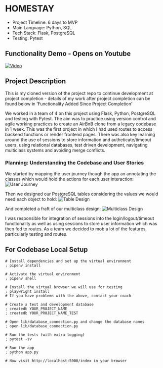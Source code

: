 # HOMESTAY

- Project Timeline: 6 days to MVP
- Main Language: Python, SQL
- Tech Stack: Flask, PostgreSQL
- Testing: Pytest
  
## Functionality Demo - Opens on Youtube
[![Video](https://img.youtube.com/vi/pBcMyL0oLbo/0.jpg)](https://www.youtube.com/watch?v=pBcMyL0oLbo&t=3s)

## Project Description
This is my cloned version of the project repo to continue development at project completion - details of my work after project completion can be found below in 'Functionality Added Since Project Completion'

We worked in a team of 4 on this project using Flask, Python, PostgreSQL and testing with Pytest. The aim was to practice using version control and agile working practices to create an AirBnB clone from a legacy codebase in 1 week.
This was the first project in which I had used routes to access backend functions or render frontend pages. There was also key learning around the use of sessions to store information and autheticate/timeout users, using relational databases, test driven development, navigating multiclass systems and avoiding merge conflicts.

### Planning: Understanding the Codebase and User Stories
We started by mapping the user journey though the app an annotating the classes which would hold the actions for each user interaction: 
![User Journey](https://res.cloudinary.com/dut4qf1bt/image/upload/v1708613820/HomeStay/User_Journey_r4mv9n.png "User Journey")

Then we designed our PostgreSQL tables considering the values we would need each object to hold:
![Table Design](https://res.cloudinary.com/dut4qf1bt/image/upload/v1708613820/HomeStay/Table_Design_jqqzdx.png "Table Design")

And completed a fraft of our multiclass design:
![Multiclass Design](https://res.cloudinary.com/dut4qf1bt/image/upload/v1708613820/HomeStay/Multiclass_design_jif71n.png "Multiclass Design")



I was responsible for integration of sessions into the login/logout/timeout functionality as well as using sessions to store user information which was then fed to routes. As a team we decided to mob a lot of the features, particularly testing and routes.


## For Codebase Local Setup

```shell
# Install dependencies and set up the virtual environment
; pipenv install

# Activate the virtual environment
; pipenv shell

# Install the virtual browser we will use for testing
; playwright install
# If you have problems with the above, contact your coach

# Create a test and development database
; createdb YOUR_PROJECT_NAME
; createdb YOUR_PROJECT_NAME_TEST

# Open lib/database_connection.py and change the database names
; open lib/database_connection.py

# Run the tests (with extra logging)
; pytest -sv

# Run the app
; python app.py

# Now visit http://localhost:5000/index in your browser
```
